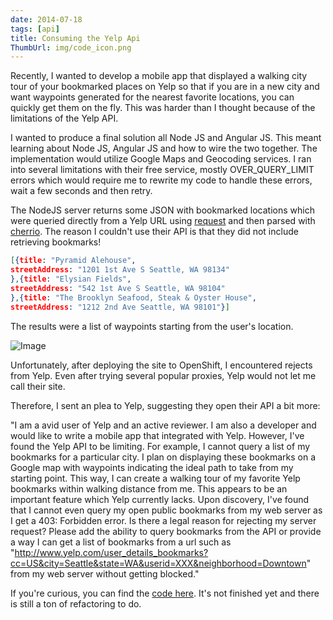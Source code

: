 ```yaml
---
date: 2014-07-18
tags: [api]
title: Consuming the Yelp Api
ThumbUrl: img/code_icon.png
---
```


Recently, I wanted to develop a mobile app that displayed a walking city tour of your bookmarked places on Yelp so that if you are in a new city and want waypoints generated for the nearest favorite locations, you can quickly get them on the fly. This was harder than I thought because of the limitations of the Yelp API.

I wanted to produce a final solution all Node JS and Angular JS. This meant learning about Node JS, Angular JS and how to wire the two together. The implementation would utilize Google Maps and Geocoding services. I ran into several limitations with their free service, mostly OVER_QUERY_LIMIT errors which would require me to rewrite my code to handle these errors, wait a few seconds and then retry.

The NodeJS server returns some JSON with bookmarked locations which were queried directly from a Yelp URL using [request](https://www.npmjs.org/package/request) and then parsed with [cherrio](https://github.com/cheeriojs/cheerio). The reason I couldn't use their API is that they did not include retrieving bookmarks!

```json
[{title: "Pyramid Alehouse",
streetAddress: "1201 1st Ave S Seattle, WA 98134"
},{title: "Elysian Fields",
streetAddress: "542 1st Ave S Seattle, WA 98104"
},{title: "The Brooklyn Seafood, Steak & Oyster House",
streetAddress: "1212 2nd Ave Seattle, WA 98101"}]
```

The results were a list of waypoints starting from the user's location.

![Image](/img/2014-07-18_14-25-48-e1405718882601.png)

Unfortunately, after deploying the site to OpenShift, I encountered rejects from Yelp. Even after trying several popular proxies, Yelp would not let me call their site.

Therefore, I sent an plea to Yelp, suggesting they open their API a bit more:

"I am a avid user of Yelp and an active reviewer. I am also a developer and would like to write a mobile app that integrated with Yelp. However, I've found the Yelp API to be limiting. For example, I cannot query a list of my bookmarks for a particular city. I plan on displaying these bookmarks on a Google map with waypoints indicating the ideal path to take from my starting point. This way, I can create a walking tour of my favorite Yelp bookmarks within walking distance from me. This appears to be an important feature which Yelp currently lacks. Upon discovery, I've found that I cannot even query my open public bookmarks from my web server as I get a 403: Forbidden error. Is there a legal reason for rejecting my server request? Please add the ability to query bookmarks from the API or provide a way I can get a list of bookmarks from a url such as "http://www.yelp.com/user_details_bookmarks?cc=US&city=Seattle&state=WA&userid=XXX&neighborhood=Downtown" from my web server without getting blocked."

If you're curious, you can find the [code here](https://github.com/szahn/YelpItinerary). It's not finished yet and there is still a ton of refactoring to do.
